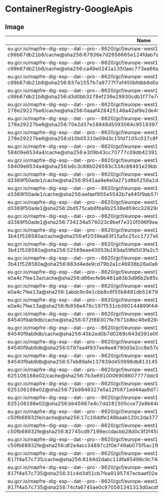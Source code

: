 # ContainerRegistry-GoogleApis

## Image

| Name                                                                                                                                                                         | Location |
| ---------------------------------------------------------------------------------------------------------------------------------------------------------------------------- | -------- |
| eu.gcr.io/mapfre-dig-esp--dat--pro--8620/gcf/europe-west1/18aee551-c980-44f3-a166-c99b67db21b8/cache@sha256:67936e7d2656665e124fdab7a2458e7232bc12c2bbfa13fd328fe6d3b6564450 | eu       |
| eu.gcr.io/mapfre-dig-esp--dat--pro--8620/gcf/europe-west1/18aee551-c980-44f3-a166-c99b67db21b8/cache@sha256:ca49e0241a1350aec773ea66a2e590cb809695f3c4ac7d5242ed4f0f7858ae61 | eu       |
| eu.gcr.io/mapfre-dig-esp--dat--pro--8620/gcf/europe-west1/18aee551-c980-44f3-a166-c99b67db21b8@sha256:837e1557b7a9777f7ef450bfdbb6d0a2b58c9fbcb0f2c03dd1208da69c88cb81       | eu       |
| eu.gcr.io/mapfre-dig-esp--dat--pro--8620/gcf/europe-west1/18aee551-c980-44f3-a166-c99b67db21b8@sha256:d3d0bb3278ef236e29930cdb1f77e7d7d86e2f12a10331c4f7a79e6efe658123       | eu       |
| eu.gcr.io/mapfre-dig-esp--dat--pro--8620/gcf/europe-west1/500ebe5f-25eb-4fba-aa86-278e29227be6/cache@sha256:0aaaf428425148a42af9e2de49535d3ffe14b4b28acba4f09e3d01354caf83bd | eu       |
| eu.gcr.io/mapfre-dig-esp--dat--pro--8620/gcf/europe-west1/500ebe5f-25eb-4fba-aa86-278e29227be6@sha256:70e2d37e18848d5093064c9519397bb6d9bf9507d6d1b255e0afd5cbf28f27e4       | eu       |
| eu.gcr.io/mapfre-dig-esp--dat--pro--8620/gcf/europe-west1/500ebe5f-25eb-4fba-aa86-278e29227be6@sha256:d10b05310e09d3c15fd7105c037c8ff3921256398d78a6f147906d2831f5e1f4       | eu       |
| eu.gcr.io/mapfre-dig-esp--dat--pro--8620/gcf/europe-west1/829275fc-fc80-44eb-a1fc-58409e6534a4/cache@sha256:e309b43cc70777c09db423917338618a835d57e70bdd4e44e353d3d9163ae194 | eu       |
| eu.gcr.io/mapfre-dig-esp--dat--pro--8620/gcf/europe-west1/829275fc-fc80-44eb-a1fc-58409e6534a4@sha256:b6c3c68b026593c334c88491e29bb11524e38f8b5f20c7d385ed43530f629c80       | eu       |
| eu.gcr.io/mapfre-dig-esp--dat--pro--8620/gcf/europe-west1/885189e0-35b8-47dc-b461-d3389f50ade1/cache@sha256:9541aa9e6e0a271d8b5256a1d53bf03f100e12ff002af2ec666930d5bf9d0984 | eu       |
| eu.gcr.io/mapfre-dig-esp--dat--pro--8620/gcf/europe-west1/885189e0-35b8-47dc-b461-d3389f50ade1/cache@sha256:eefaef955e5542b7a445f9ab5708bb59c08d148c07ae4e0b6a58bb68bb6a5205 | eu       |
| eu.gcr.io/mapfre-dig-esp--dat--pro--8620/gcf/europe-west1/885189e0-35b8-47dc-b461-d3389f50ade1@sha256:2bd575cab6fba6b2538e859cc32829d290984a56052551a868d41ffc484c4361       | eu       |
| eu.gcr.io/mapfre-dig-esp--dat--pro--8620/gcf/europe-west1/885189e0-35b8-47dc-b461-d3389f50ade1@sha256:734134a576023c9bef7e310f096f9ea2b519e2d20ed0844d9f1b6230367f6053       | eu       |
| eu.gcr.io/mapfre-dig-esp--dat--pro--8620/gcf/europe-west1/8be55a7b-74bb-40ed-81e7-3b41f528580a/cache@sha256:ef2039ea63f15a5c25cc1727e8617810207272be0da23a3076bc3d3677d6f8e1 | eu       |
| eu.gcr.io/mapfre-dig-esp--dat--pro--8620/gcf/europe-west1/8be55a7b-74bb-40ed-81e7-3b41f528580a@sha256:52569eae40053b193da59fd503fa2c52f086dc2ad4cb7628806dc87d9ee2b072       | eu       |
| eu.gcr.io/mapfre-dig-esp--dat--pro--8620/gcf/europe-west1/8be55a7b-74bb-40ed-81e7-3b41f528580a@sha256:883d4ede9cd79b2a1c46938b26a0a87549469c9cfaf0c56ab9f2f10d5bf016aa       | eu       |
| eu.gcr.io/mapfre-dig-esp--dat--pro--8620/gcf/europe-west1/9bab5bf7-92c5-42d7-9d88-e0a4c7fee13a/cache@sha256:d66ecfe9b461a83b3d96b2b85c53de606bb25961cd4e7ae524c6dc001321b84c | eu       |
| eu.gcr.io/mapfre-dig-esp--dat--pro--8620/gcf/europe-west1/9bab5bf7-92c5-42d7-9d88-e0a4c7fee13a@sha256:1abdc9c9e1cbb8c6f55b8481db516791a25e94946e6a33695457b020ed664f8c       | eu       |
| eu.gcr.io/mapfre-dig-esp--dat--pro--8620/gcf/europe-west1/9bab5bf7-92c5-42d7-9d88-e0a4c7fee13a@sha256:fb938e476c197f531cb390144899f44020cb9bef3c8120360d7bc98928415bdf       | eu       |
| eu.gcr.io/mapfre-dig-esp--dat--pro--8620/gcf/europe-west1/abc72b26-97b2-4433-af84-84540f9ab9db/cache@sha256:072f89307fe7671b8bc46e82945a6aaa80184e4398d17d8590092e15eacf6fea | eu       |
| eu.gcr.io/mapfre-dig-esp--dat--pro--8620/gcf/europe-west1/abc72b26-97b2-4433-af84-84540f9ab9db/cache@sha256:45b2ed0b7d0269c643d391e066c0556f42c52b3076cb9dbe76bcdb6a52959abe | eu       |
| eu.gcr.io/mapfre-dig-esp--dat--pro--8620/gcf/europe-west1/abc72b26-97b2-4433-af84-84540f9ab9db@sha256:0797ea4f937ee8ee8790d3e2cc8e57ec547d42b8b3f88bf2edef16be6cc739aa       | eu       |
| eu.gcr.io/mapfre-dig-esp--dat--pro--8620/gcf/europe-west1/abc72b26-97b2-4433-af84-84540f9ab9db@sha256:57eb89afe137839d450998db8131453864104bea516e35f6db2f6a49749171d9       | eu       |
| eu.gcr.io/mapfre-dig-esp--dat--pro--8620/gcf/europe-west1/bba848ee-62d4-404f-80a0-625106168e02/cache@sha256:7b3e6910006908607777ddc907cccc07aa5eadf12956af018cbaffb557f7ecd4 | eu       |
| eu.gcr.io/mapfre-dig-esp--dat--pro--8620/gcf/europe-west1/bba848ee-62d4-404f-80a0-625106168e02@sha256:72b9846327e5a12f0871ed44aa9d776a6dfc00acc9386a27b76fd5c9e6c89b14       | eu       |
| eu.gcr.io/mapfre-dig-esp--dat--pro--8620/gcf/europe-west1/bba848ee-62d4-404f-80a0-625106168e02@sha256:bb45967e4c7dd281505cce72e8b648b3a6fe8a43d9497dace974d37772f6f3fd       | eu       |
| eu.gcr.io/mapfre-dig-esp--dat--pro--8620/gcf/europe-west1/c5544cdd-988f-466b-ada1-c50fb68932fe/cache@sha256:17c16ddfe148baab120c2da377cbffcd020c1d1f762f6a19ecda6065e249233e | eu       |
| eu.gcr.io/mapfre-dig-esp--dat--pro--8620/gcf/europe-west1/c5544cdd-988f-466b-ada1-c50fb68932fe@sha256:82745cd97199eccdacbb28d0c3f2f4503a3783d8fc2982216624e7c446a9f1e1       | eu       |
| eu.gcr.io/mapfre-dig-esp--dat--pro--8620/gcf/europe-west1/c5544cdd-988f-466b-ada1-c50fb68932fe@sha256:df2e4acc34897c2f0e749ab075f5ac1fbfc8b5e9675b0633e58daf2ea5c5212b       | eu       |
| eu.gcr.io/mapfre-dig-esp--dat--pro--8620/gcf/europe-west1/fc19e659-e02d-4953-a91e-817f4a57c735/cache@sha256:8184d2dabc118fa85498c9c7448d61c712c507b5f94708bbad49b37129ac7378 | eu       |
| eu.gcr.io/mapfre-dig-esp--dat--pro--8620/gcf/europe-west1/fc19e659-e02d-4953-a91e-817f4a57c735@sha256:31c4d3d51cb7fea9195747ecbaef02eaa844c1d22c487b5bec1694fe3c4c2088       | eu       |
| eu.gcr.io/mapfre-dig-esp--dat--pro--8620/gcf/europe-west1/fc19e659-e02d-4953-a91e-817f4a57c735@sha256:74cfa6745ae0c970581341313d0acdf5c7ac6a119d976184b5b3ce81df58ed30       | eu       |